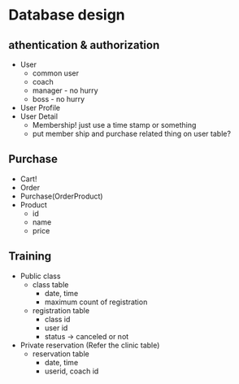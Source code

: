 # Database design

## athentication & authorization

- User
  - common user
  - coach
  - manager - no hurry
  - boss - no hurry
- User Profile
- User Detail
  - Membership! just use a time stamp or something
  - put member ship and purchase related thing on user table?

## Purchase

- Cart!
- Order
- Purchase(OrderProduct)
- Product
  - id
  - name
  - price

## Training

- Public class
  - class table
    - date, time
    - maximum count of registration
  - registration table
    - class id
    - user id
    - status -> canceled or not
- Private reservation (Refer the clinic table)
  - reservation table
    - date, time
    - userid, coach id
